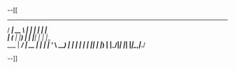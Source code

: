 --[[ 
   _____ _____    _    _       _     
  / ____|  __ \  | |  | |     | |    
 | (___ | |__) | | |__| |_   _| |__  
  \___ \|  ___/  |  __  | | | | '_ \ 
  ____) | |      | |  | | |_| | |_) |
 |_____/|_|      |_|  |_|\__,_|_.__/ 
                                     
                                     
--]]
